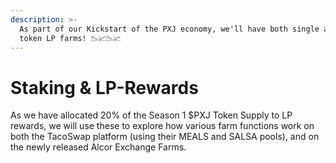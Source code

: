 ```yaml
---
description: >-
  As part of our Kickstart of the PXJ economy, we'll have both single and paired
  token LP farms! 📉📈📉📈
---
```


# Staking & LP-Rewards

As we have allocated 20% of the Season 1 $PXJ Token Supply to LP rewards, we will use these to explore how various farm functions work on both the TacoSwap platform (using their MEALS and SALSA pools), and on the newly released Alcor Exchange Farms.
